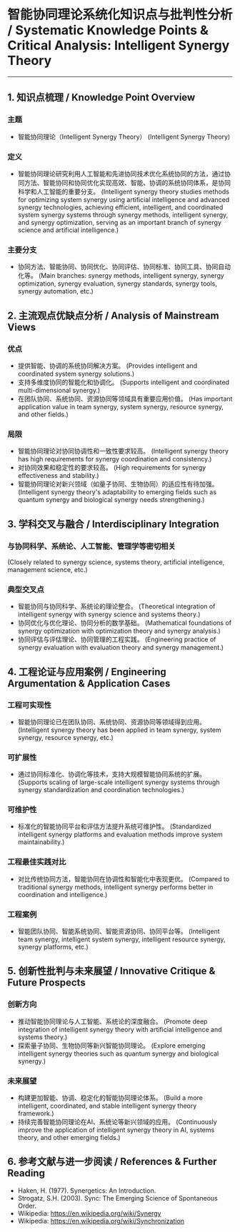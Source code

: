# 智能协同理论系统化知识点与批判性分析 / Systematic Knowledge Points & Critical Analysis: Intelligent Synergy Theory

---

## 1. 知识点梳理 / Knowledge Point Overview

### 主题

- 智能协同理论（Intelligent Synergy Theory）
  (Intelligent Synergy Theory)

### 定义

- 智能协同理论研究利用人工智能和先进协同技术优化系统协同的方法，通过协同方法、智能协同和协同优化实现高效、智能、协调的系统协同体系，是协同科学和人工智能的重要分支。
  (Intelligent synergy theory studies methods for optimizing system synergy using artificial intelligence and advanced synergy technologies, achieving efficient, intelligent, and coordinated system synergy systems through synergy methods, intelligent synergy, and synergy optimization, serving as an important branch of synergy science and artificial intelligence.)

### 主要分支

- 协同方法、智能协同、协同优化、协同评估、协同标准、协同工具、协同自动化等。
  (Main branches: synergy methods, intelligent synergy, synergy optimization, synergy evaluation, synergy standards, synergy tools, synergy automation, etc.)

## 2. 主流观点优缺点分析 / Analysis of Mainstream Views

### 优点

- 提供智能、协调的系统协同解决方案。
  (Provides intelligent and coordinated system synergy solutions.)
- 支持多维度协同的智能化和协调化。
  (Supports intelligent and coordinated multi-dimensional synergy.)
- 在团队协同、系统协同、资源协同等领域具有重要应用价值。
  (Has important application value in team synergy, system synergy, resource synergy, and other fields.)

### 局限

- 智能协同理论对协同协调性和一致性要求较高。
  (Intelligent synergy theory has high requirements for synergy coordination and consistency.)
- 对协同效果和稳定性的要求较高。
  (High requirements for synergy effectiveness and stability.)
- 智能协同理论对新兴领域（如量子协同、生物协同）的适应性有待加强。
  (Intelligent synergy theory's adaptability to emerging fields such as quantum synergy and biological synergy needs strengthening.)

## 3. 学科交叉与融合 / Interdisciplinary Integration

### 与协同科学、系统论、人工智能、管理学等密切相关

  (Closely related to synergy science, systems theory, artificial intelligence, management science, etc.)

### 典型交叉点

- 智能协同与协同科学、系统论的理论整合。
  (Theoretical integration of intelligent synergy with synergy science and systems theory.)
- 协同优化与优化理论、协同分析的数学基础。
  (Mathematical foundations of synergy optimization with optimization theory and synergy analysis.)
- 协同评估与评估理论、协同管理的工程实践。
  (Engineering practice of synergy evaluation with evaluation theory and synergy management.)

## 4. 工程论证与应用案例 / Engineering Argumentation & Application Cases

### 工程可实现性

- 智能协同理论已在团队协同、系统协同、资源协同等领域得到应用。
  (Intelligent synergy theory has been applied in team synergy, system synergy, resource synergy, etc.)

### 可扩展性

- 通过协同标准化、协调化等技术，支持大规模智能协同系统的扩展。
  (Supports scaling of large-scale intelligent synergy systems through synergy standardization and coordination technologies.)

### 可维护性

- 标准化的智能协同平台和评估方法提升系统可维护性。
  (Standardized intelligent synergy platforms and evaluation methods improve system maintainability.)

### 工程最佳实践对比

- 对比传统协同方法，智能协同在协调性和智能化中表现更优。
  (Compared to traditional synergy methods, intelligent synergy performs better in coordination and intelligence.)

### 工程案例

- 智能团队协同、智能系统协同、智能资源协同、协同平台等。
  (Intelligent team synergy, intelligent system synergy, intelligent resource synergy, synergy platforms, etc.)

## 5. 创新性批判与未来展望 / Innovative Critique & Future Prospects

### 创新方向

- 推动智能协同理论与人工智能、系统论的深度融合。
  (Promote deep integration of intelligent synergy theory with artificial intelligence and systems theory.)
- 探索量子协同、生物协同等新兴智能协同理论。
  (Explore emerging intelligent synergy theories such as quantum synergy and biological synergy.)

### 未来展望

- 构建更加智能、协调、稳定化的智能协同理论体系。
  (Build a more intelligent, coordinated, and stable intelligent synergy theory framework.)
- 持续完善智能协同理论在AI、系统论等新兴领域的应用。
  (Continuously improve the application of intelligent synergy theory in AI, systems theory, and other emerging fields.)

## 6. 参考文献与进一步阅读 / References & Further Reading

- Haken, H. (1977). Synergetics: An Introduction.
- Strogatz, S.H. (2003). Sync: The Emerging Science of Spontaneous Order.
- Wikipedia: <https://en.wikipedia.org/wiki/Synergy>
- Wikipedia: <https://en.wikipedia.org/wiki/Synchronization>
